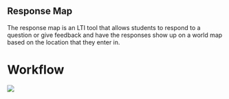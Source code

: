 ## Response Map

The response map is an LTI tool that allows students to respond to a question or give feedback and have the responses show up on a world map based on the location that they enter in.

# Workflow
<img src="https://github.com/UQ-UQx/response-map/blob/master/README_WORKFLOW_IMAGE.png?raw=true">
